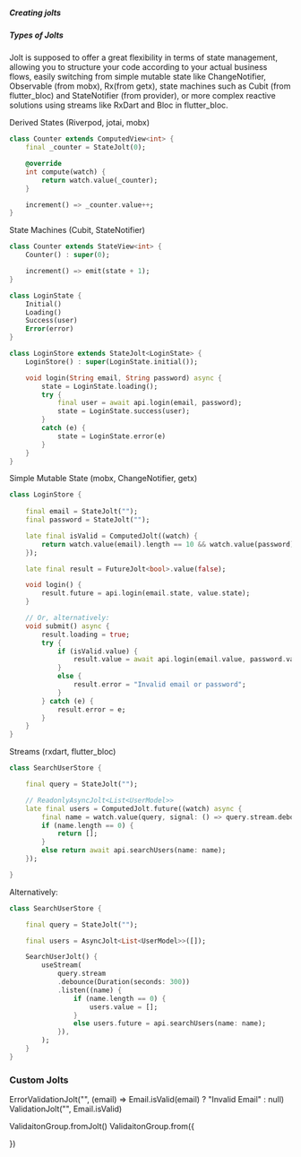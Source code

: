 ##### Creating jolts

##### Types of Jolts
Jolt is supposed to offer a great flexibility in terms of state management, allowing you to structure your code according to your actual business flows, easily switching from simple mutable state like ChangeNotifier, Observable (from mobx), Rx(from getx), state machines such as Cubit (from flutter_bloc) and StateNotifier (from provider), or more complex reactive solutions using streams like RxDart and Bloc in flutter_bloc.

Derived States (Riverpod, jotai, mobx)
```dart
class Counter extends ComputedView<int> {
    final _counter = StateJolt(0);

    @override
    int compute(watch) {
        return watch.value(_counter);
    }

    increment() => _counter.value++;
}
```

State Machines (Cubit, StateNotifier)
```dart
class Counter extends StateView<int> {
    Counter() : super(0);

    increment() => emit(state + 1);
}

class LoginState {
    Initial()
    Loading()
    Success(user)
    Error(error)
}

class LoginStore extends StateJolt<LoginState> {
    LoginStore() : super(LoginState.initial());

    void login(String email, String password) async {
        state = LoginState.loading();
        try {
            final user = await api.login(email, password);
            state = LoginState.success(user);
        }
        catch (e) {
            state = LoginState.error(e)
        }
    }
}

```


Simple Mutable State (mobx, ChangeNotifier, getx)

```dart
class LoginStore {
    
    final email = StateJolt("");
    final password = StateJolt("");

    late final isValid = ComputedJolt((watch) {
        return watch.value(email).length == 10 && watch.value(password).length == 6;
    });

    late final result = FutureJolt<bool>.value(false);

    void login() {
        result.future = api.login(email.state, value.state);
    }

    // Or, alternatively: 
    void submit() async {
        result.loading = true;
        try {
            if (isValid.value) {
                result.value = await api.login(email.value, password.value);
            }
            else {
                result.error = "Invalid email or password";
            }
        } catch (e) {
            result.error = e;
        }
    }
}

``` 

Streams (rxdart, flutter_bloc)
```dart
class SearchUserStore {

    final query = StateJolt("");

    // ReadonlyAsyncJolt<List<UserModel>>
    late final users = ComputedJolt.future((watch) async {
        final name = watch.value(query, signal: () => query.stream.debounce(Duration(milliseconds: 300)));
        if (name.length == 0) {
            return [];
        }
        else return await api.searchUsers(name: name);
    });

}
```

Alternatively:

```dart
class SearchUserStore {

    final query = StateJolt("");

    final users = AsyncJolt<List<UserModel>>([]);

    SearchUserJolt() {
        useStream(
            query.stream
            .debounce(Duration(seconds: 300))
            .listen((name) {
                if (name.length == 0) {
                    users.value = [];
                }
                else users.future = api.searchUsers(name: name);
            }),
        );
    }
}
```

### Custom Jolts

ErrorValidationJolt<String>("", (email) => Email.isValid(email) ? "Invalid Email" : null)
ValidationJolt<String>("", Email.isValid)

ValidaitonGroup.fromJolt()
ValidaitonGroup.from({

})